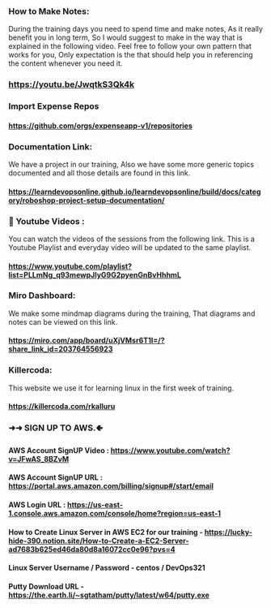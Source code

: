 ### How to Make Notes:
During the training days you need to spend time and make notes, As it really benefit you in long term, So I would suggest to make in the way that is explained in the following video.
Feel free to follow your own pattern that works for you, Only expectation is the that should help you in referencing the content whenever you need it.

### https://youtu.be/JwqtkS3Qk4k

### Import Expense Repos
#### https://github.com/orgs/expenseapp-v1/repositories

### Documentation Link:
We have a project in our training, Also we have some more generic topics documented and all those details are found in this link.

#### https://learndevopsonline.github.io/learndevopsonline/build/docs/category/roboshop-project-setup-documentation/

### 📼 Youtube Videos : 
You can watch the videos of the sessions from the following link. This is a Youtube Playlist and everyday video will be updated to the same playlist.

#### https://www.youtube.com/playlist?list=PLLmNg_q93mewpJlyG9G2pyenGnBvHhhmL

### Miro Dashboard:
We make some mindmap diagrams during the training, That diagrams and notes can be viewed on this link.

#### https://miro.com/app/board/uXjVMsr6T1I=/?share_link_id=203764556923

### Killercoda:

This website we use it for learning linux in the first week of training.

#### https://killercoda.com/rkalluru

### ➜➜ SIGN UP TO AWS.🢀 

#### AWS Account SignUP Video :	 https://www.youtube.com/watch?v=JFwAS_8BZvM
#### AWS Account SignUP URL :	   https://portal.aws.amazon.com/billing/signup#/start/email
#### AWS Login URL :	   https://us-east-1.console.aws.amazon.com/console/home?region=us-east-1
#### How to Create Linux Server in AWS EC2 for our training - https://lucky-hide-390.notion.site/How-to-Create-a-EC2-Server-ad7683b625ed46da80d8a16072cc0e96?pvs=4
#### Linux Server Username / Password - centos / DevOps321
#### Putty Download URL - https://the.earth.li/~sgtatham/putty/latest/w64/putty.exe

